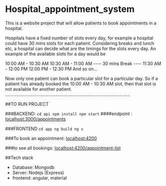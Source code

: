 # Hospital_appointment_system
This is a website project that will allow patients to book appointments in a hospital. 


Hospitals have a fixed number of slots every day, for example a hospital could have 30 mins slots for each patient. Considering breaks and lunch etc, a hospital can decide what are the timings for the slots every day. An example of the available slots for a day would be

10:00 AM - 10:30 AM
10:30 AM - 11:00 AM
---- 30 mins Break ----
11:30 AM - 12:00 PM
12:00 PM - 12:30 PM
And so on…

Now only one patient can book a particular slot for a particular day. So if a patient has already booked the 10:00 AM - 10:30 AM slot, then that slot is not available for another patient.
...................................................................................................


##TO RUN PROJECT

###BACKEND:
	```
	cd api
	npm install
	npm start
	```
####endpoint : [localhost:3000/appointments](https://localhost:3000/appointments)
   
###FRONTEND
	```
	cd app
	ng build
	ng s
	```
	
###To book an appointment:
	[localhost:4200](https://localhost:4200)
	
###to see all bookings:
	[localhost:4200/appointment-list](https://localhost:4200/appointment-list)
	
	
	
##Tech stack
* Database: Mongodb
* Server: Nodejs (Express)
* frontend: angular, material

     
      
